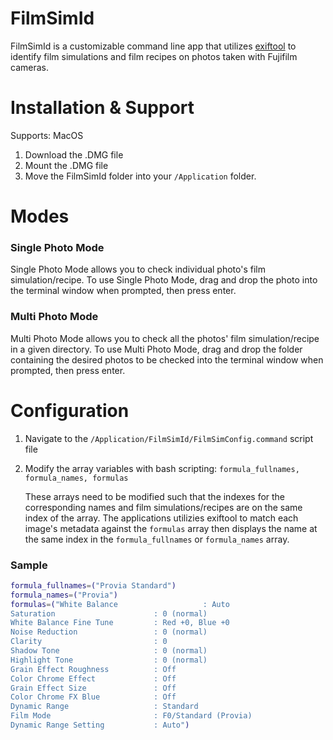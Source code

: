 # FilmSimId
FilmSimId is a customizable command line app that utilizes [exiftool](https://exiftool.org) to identify film simulations and film recipes on photos taken with Fujifilm cameras.

# Installation & Support
Supports: MacOS
1. Download the .DMG file
2. Mount the .DMG file
3. Move the FilmSimId folder into your ```/Application``` folder.

# Modes
### Single Photo Mode
Single Photo Mode allows you to check individual photo's film simulation/recipe. To use Single Photo Mode, drag and drop the photo into the terminal window when prompted, then press enter.

### Multi Photo Mode
Multi Photo Mode allows you to check all the photos' film simulation/recipe in a given directory. To use Multi Photo Mode, drag and drop the folder containing the desired photos to be checked into the terminal window when prompted, then press enter.

# Configuration
1. Navigate to the ```/Application/FilmSimId/FilmSimConfig.command``` script file
2. Modify the array variables with bash scripting: ```formula_fullnames, formula_names, formulas```

   These arrays need to be modified such that the indexes for the corresponding names and film simulations/recipes are on the same index of the array. The applications utilizies exiftool to match each image's metadata against the ```formulas``` array then displays the name at the same index in the ```formula_fullnames``` or ```formula_names``` array.

### Sample
``` bash
formula_fullnames=("Provia Standard")
formula_names=("Provia")
formulas=("White Balance                   : Auto
Saturation                      : 0 (normal)
White Balance Fine Tune         : Red +0, Blue +0
Noise Reduction                 : 0 (normal)
Clarity                         : 0
Shadow Tone                     : 0 (normal)
Highlight Tone                  : 0 (normal)
Grain Effect Roughness          : Off
Color Chrome Effect             : Off
Grain Effect Size               : Off
Color Chrome FX Blue            : Off
Dynamic Range                   : Standard
Film Mode                       : F0/Standard (Provia)
Dynamic Range Setting           : Auto")
```
